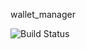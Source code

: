 wallet_manager


![Build Status](https://github.com/V0lodimirV/wallet_manager/actions/workflows/main.yml/badge.svg?branch=main)